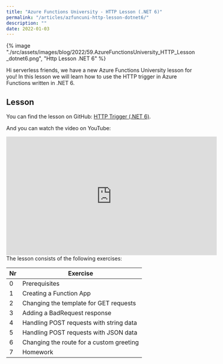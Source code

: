 ```yaml
---
title: "Azure Functions University - HTTP Lesson (.NET 6)"
permalink: "/articles/azfuncuni-http-lesson-dotnet6/"
description: ""
date: 2022-01-03
---
```


{% image "./src/assets/images/blog/2022/59.AzureFunctionsUniversity_HTTP_Lesson_dotnet6.png", "Http Lesson .NET 6" %}

Hi serverless friends, we have a new Azure Functions University lesson for you! In this lesson we will learn how to use the HTTP trigger in Azure Functions written in .NET 6.

## Lesson

You can find the lesson on GitHub: [HTTP Trigger (.NET 6)](https://github.com/marcduiker/azure-functions-university/blob/main/lessons/dotnet6/http/README.md).

And you can watch the video on YouTube:

<iframe width="560" height="315" src="https://www.youtube.com/embed/aifFp86G3tI" title="YouTube video player" frameborder="0" allow="accelerometer; autoplay; clipboard-write; encrypted-media; gyroscope; picture-in-picture" allowfullscreen></iframe>

<br>
The lesson consists of the following exercises:

|Nr|Exercise
|-|-
|0|Prerequisites
|1|Creating a Function App
|2|Changing the template for GET requests
|3|Adding a BadRequest response
|4|Handling POST requests with string data
|5|Handling POST requests with JSON data
|6|Changing the route for a custom greeting
|7|Homework